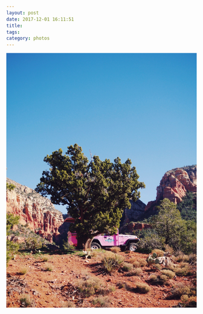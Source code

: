```yaml
---
layout: post
date: 2017-12-01 16:11:51
title: 
tags:
category: photos
---
```


![title](/assets/photoblog/pink-sedona-jeep.jpg)